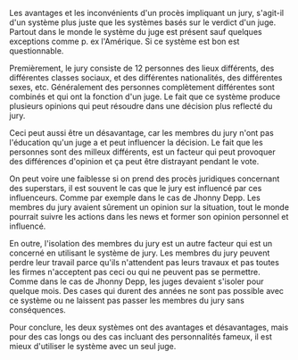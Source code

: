 Les avantages et les inconvénients d'un procès impliquant un jury, s'agit-il d'un système plus juste que les systèmes basés sur le verdict d'un juge. Partout dans le monde le système du juge est présent sauf quelques exceptions comme p. ex l'Amérique. Si ce système est bon est questionnable.

Premièrement, le jury consiste de 12 personnes des lieux différents, des différentes classes sociaux, et des différentes nationalités, des différentes sexes, etc. Généralement des personnes complètement différentes sont combinés et qui ont la fonction d'un juge.
Le fait que ce système produce plusieurs opinions qui peut résoudre dans une décision plus reflecté du jury. 

Ceci peut aussi être un désavantage, car les membres du jury n'ont pas l'éducation qu'un juge a et peut influencer la décision. Le fait que les personnes sont des milleux différents, est un facteur qui peut provoquer des différences d'opinion et ça peut être distrayant pendant le  vote.

On peut voire une faiblesse si on prend des procès juridiques concernant des superstars, il est souvent le cas que le jury est influencé par ces influenceurs.
Comme par exemple dans le cas de Jhonny Depp. Les membres du jury avaient sûrement un opinion sur la situation, tout le monde pourrait suivre les actions dans les news et former son opinion personnel et influencé. 

En outre, l'isolation des membres du jury est un autre facteur qui est un concerné en utilisant le système de jury. Les membres du jury peuvent perdre leur travail parce qu'ils n'attendent pas leurs travaux et pas toutes les firmes n'acceptent pas ceci ou qui ne peuvent pas se permettre.
Comme dans le cas de Jhonny Depp, les juges devaient s'isoler pour quelque mois. Des cases qui durent des années ne sont pas possible avec ce système ou ne laissent pas passer les membres du jury sans conséquences.

Pour conclure, les deux systèmes ont des avantages et désavantages, mais pour des cas longs ou des cas incluant des personnalités fameux, il est mieux d'utiliser le système avec un seul juge.
